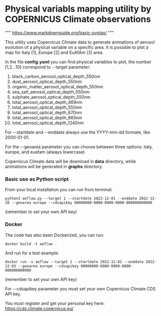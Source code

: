 # Physical variabls mapping utility by COPERNICUS Climate observations

"""
https://www.markdownguide.org/basic-syntax/
"""

This utility uses Copernicus Climate data to generate animations of aerosol evolution of a physical variable on a specific area.
It is possible to plot a map for Italy [1], Europe [2] and EuAfAm [3] area.

In the file __config.yaml__ you can find physical variables to plot, the number [1,2...10] correspond to --target parameter:

1. black_carbon_aerosol_optical_depth_550nm
2. dust_aerosol_optical_depth_550nm
3. organic_matter_aerosol_optical_depth_550nm
4. sea_salt_aerosol_optical_depth_550nm
5. sulphate_aerosol_optical_depth_550nm
6. total_aerosol_optical_depth_469nm
7. total_aerosol_optical_depth_550nm
8. total_aerosol_optical_depth_670nm
9. total_aerosol_optical_depth_865nm
10. total_aerosol_optical_depth_1240nm

For --startdate and --enddate always use the YYYY-mm-dd formate, like 2000-01-01.

For the --geoarea parameter you can choose between three options: italy, europe, and euafam (always lowercase)

Copernicus Climate data will be download in __data__ directory, while animations will be generated in __graphs__ directory.

### Basic use as Python script

From your local installation you can run from terminal:

`python3 aeflow.py --target 1 --startdate 2022-12-01 --enddate 2022-12-20 --geoarea europe --cdsapikey 00000000-0000-0000-0000-000000000000`

(remember to set your own API key)

### Docker

The code has also been Dockerized, you can run:

`docker build -t aeflow .`

And run for a test example:

`docker run -v aeflow --target 1 --startdate 2022-12-01 --enddate 2022-12-03 --geoarea europe --cdsapikey 00000000-0000-0000-0000-000000000000`

(remember to set your own API key)

For --cdsapikey parameter you must set your own Copernicus Climate CDS API key.

You must register and get your personal key here: https://cds.climate.copernicus.eu/

#